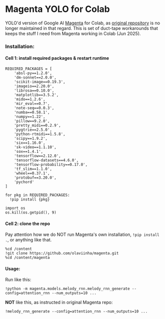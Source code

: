 # Magenta YOLO for Colab

YOLO'd version of Google AI [Magenta](https://magenta.tensorflow.org/) for Colab, as [original repository](https://github.com/magenta/magenta) is no longer maintained in that regard. This is set of duct-tape workarounds that keeps the stuff I need from Magenta working in Colab (Jun 2025).

### Installation:

#### Cell 1: install required packages & restart runtime
```
REQUIRED_PACKAGES = [
    'absl-py==1.2.0',
    'dm-sonnet==2.0.0',
    'scikit-image==0.19.3',
    'imageio==2.20.0',
    'librosa==0.10.0',
    'matplotlib==3.5.2',
    'mido==1.2.6',
    'mir_eval==0.7',
    'note-seq==0.0.3',
    'numba==0.58.1',
    'numpy==1.22',
    'pillow==9.2.0',
    'pretty_midi==0.2.9',
    'pygtrie==2.5.0',
    'python-rtmidi==1.5.8',
    'scipy==1.9.2',
    'six==1.16.0',
    'sk-video==1.1.10',
    'sox==1.4.1',
    'tensorflow==2.12.0',
    'tensorflow-datasets==4.6.0',
    'tensorflow-probability==0.17.0',
    'tf_slim==1.1.0',
    'wheel==0.37.1',
    'protobuf==3.20.0',
    'pychord'
]

for pkg in REQUIRED_PACKAGES:
  !pip install {pkg}

import os
os.kill(os.getpid(), 9)
```

#### Cell 2: clone the repo
Pay attention how we do NOT run Magenta's own installation, `!pip install .`, or anything like that.
```
%cd /content
!git clone https://github.com/olaviinha/magenta.git
%cd /content/magenta
```

#### Usage:
Run like this:
```
!python -m magenta.models.melody_rnn.melody_rnn_generate --config=attention_rnn --num_outputs=10 ...
```

**NOT** like this, as instructed in original Magenta repo:
```
!melody_rnn_generate --config=attention_rnn --num_outputs=10 ...
```
